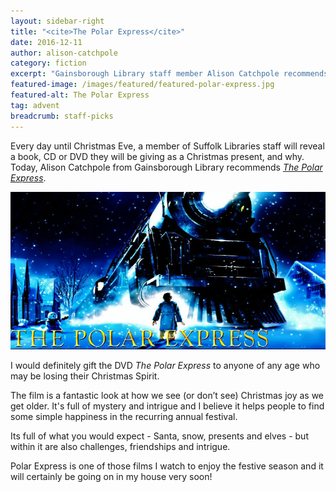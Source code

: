 ```yaml
---
layout: sidebar-right
title: "<cite>The Polar Express</cite>"
date: 2016-12-11
author: alison-catchpole
category: fiction
excerpt: "Gainsborough Library staff member Alison Catchpole recommends <cite>The Polar Express</cite>."
featured-image: /images/featured/featured-polar-express.jpg
featured-alt: The Polar Express
tag: advent
breadcrumb: staff-picks
---
```


Every day until Christmas Eve, a member of Suffolk Libraries staff will reveal a book, CD or DVD they will be giving as a Christmas present, and why. Today, Alison Catchpole from Gainsborough Library recommends <a href="https://suffolk.spydus.co.uk/cgi-bin/spydus.exe/ENQ/OPAC/BIBENQ?BRN=885520"><cite>The Polar Express</cite></a>.

![The Polar Express](/images/featured/featured-polar-express.jpg)

I would definitely gift the DVD <cite>The Polar Express</cite> to anyone of any age who may be losing their Christmas Spirit.

The film is a fantastic look at how we see (or don’t see) Christmas joy as we get older. It's full of mystery and intrigue and I believe it helps people to find some simple happiness in the recurring annual festival.

Its full of what you would expect - Santa, snow, presents and elves - but within it are also challenges, friendships and intrigue.

Polar Express is one of those films I watch to enjoy the festive season and it will certainly be going on in my house very soon!
